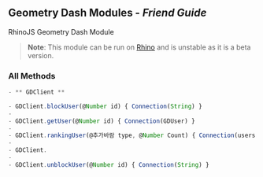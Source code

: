 ## Geometry Dash Modules - _Friend Guide_
RhinoJS Geometry Dash Module
> **Note**: This module can be run on [Rhino](https://developer.mozilla.org/ko/docs/Rhino) and is unstable as it is a beta version.

### All Methods
```javascript
- ** GDClient **

- GDClient.blockUser(@Number id) { Connection(String) }
-
- GDClient.getUser(@Number id) { Connection(GDUser) }
-
- GDClient.rankingUser(@추가바람 type, @Number Count) { Connection(users) }
-
- GDClient.
-
- GDClient.unblockUser(@Number id) { Connection(String) }
```
